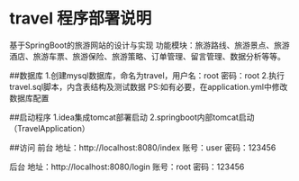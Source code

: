 # travel 程序部署说明


基于SpringBoot的旅游网站的设计与实现
功能模块：旅游路线、旅游景点、旅游酒店、旅游车票、旅游保险、旅游策略、订单管理、留言管理、数据分析等等。

##数据库
1.创建mysql数据库，命名为travel，用户名：root	密码：root
2.执行travel.sql脚本，内含表结构及测试数据
PS:如有必要，在application.yml中修改数据库配置

##启动程序
1.idea集成tomcat部署启动
2.springboot内部tomcat启动（TravelApplication）

##访问
前台
地址：http://localhost:8080/index
账号：user  密码：123456

后台
地址：http://localhost:8080/login
账号：root  密码：123456

